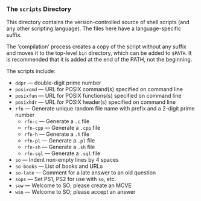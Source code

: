 ### The `scripts` Directory

This directory contains the version-controlled source of shell scripts
(and any other scripting language).
The files here have a language-specific suffix.

The 'compilation' process creates a copy of the script without any
suffix and moves it to the top-level `bin` directory, which can be added
to `$PATH`.
It is recommended that it is added at the end of the PATH, not the
beginning.

The scripts include:

* `ddpr` — double-digit prime number
* `posixcmd` — URL for POSIX command(s) specified on command line
* `posixfun` — URL for POSIX functions(s) specified on command line
* `posixhdr` — URL for POSIX header(s) specified on command line
* `rfn` — Generate unique random file name with prefix and a 2-digit prime number
    * `rfn-c` — Generate a `.c` file
    * `rfn-cpp` — Generate a `.cpp` file
    * `rfn-h` — Generate a `.h` file
    * `rfn-pl` — Generate a `.pl` file
    * `rfn-sh` — Generate a `.sh` file
    * `rfn-sql` — Generate a `.sql` file
* `so` — Indent non-empty lines by 4 spaces
* `so-books` — List of books and URLs
* `so-late` — Comment for a late answer to an old question
* `sops` — Set PS1, PS2 for use with `so`, etc.
* `sow` — Welcome to SO; please create an MCVE
* `wso` — Welcome to SO; please accept an answer
